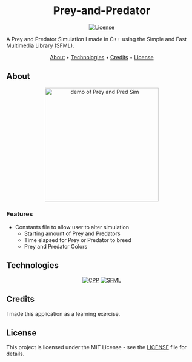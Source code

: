 <div align="center">

# Prey-and-Predator

[![License][license.io]][license-url]

<p align="left">
A Prey and Predator Simulation I made in C++ using the Simple and Fast Multimedia Library (SFML).
</p>

[About](#about) •
[Technologies](#technologies) •
[Credits](#credits) •
[License](#license)

</div>

## About

<div align="center">

<img max-height=350 height=300 alt="demo of Prey and Pred Sim" src="https://raw.githubusercontent.com/rparin/Prey-and-Predator/main/preview/Demo.gif">

</div>

### Features

- Constants file to allow user to alter simulation
  - Starting amount of Prey and Predators
  - Time elapsed for Prey or Predator to breed
  - Prey and Predator Colors

## Technologies

<div align="center">

[![CPP][cpp.io]][cpp-url] [![SFML][sfml.io]][sfml-url]

</div>

## Credits

I made this application as a learning exercise.

## License

This project is licensed under the MIT License - see the [LICENSE][git-license-url] file for details.

<!-- MARKDOWN LINKS & IMAGES -->

[license.io]: https://img.shields.io/badge/license-MIT-blue.svg
[license-url]: https://opensource.org/licenses/MIT
[git-license-url]: https://github.com/rparin/Prey-and-Predator/blob/main/LICENSE
[sfml.io]: https://img.shields.io/badge/sfml-f1f2ee?style=for-the-badge&logo=sfml
[sfml-url]: https://www.sfml-dev.org/
[cpp.io]: https://img.shields.io/badge/C++-00437c.svg?style=for-the-badge&logo=c%2B%2B
[cpp-url]: https://cplusplus.com/
